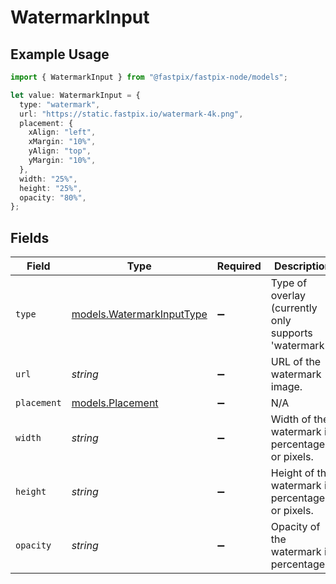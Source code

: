 # WatermarkInput

## Example Usage

```typescript
import { WatermarkInput } from "@fastpix/fastpix-node/models";

let value: WatermarkInput = {
  type: "watermark",
  url: "https://static.fastpix.io/watermark-4k.png",
  placement: {
    xAlign: "left",
    xMargin: "10%",
    yAlign: "top",
    yMargin: "10%",
  },
  width: "25%",
  height: "25%",
  opacity: "80%",
};
```

## Fields

| Field                                                        | Type                                                         | Required                                                     | Description                                                  | Example                                                      |
| ------------------------------------------------------------ | ------------------------------------------------------------ | ------------------------------------------------------------ | ------------------------------------------------------------ | ------------------------------------------------------------ |
| `type`                                                       | [models.WatermarkInputType](../models/watermarkinputtype.md) | :heavy_minus_sign:                                           | Type of overlay (currently only supports 'watermark').       | watermark                                                    |
| `url`                                                        | *string*                                                     | :heavy_minus_sign:                                           | URL of the watermark image.                                  | https://static.fastpix.io/watermark-4k.png                   |
| `placement`                                                  | [models.Placement](../models/placement.md)                   | :heavy_minus_sign:                                           | N/A                                                          |                                                              |
| `width`                                                      | *string*                                                     | :heavy_minus_sign:                                           | Width of the watermark in percentage or pixels.              | 25%                                                          |
| `height`                                                     | *string*                                                     | :heavy_minus_sign:                                           | Height of the watermark in percentage or pixels.             | 25%                                                          |
| `opacity`                                                    | *string*                                                     | :heavy_minus_sign:                                           | Opacity of the watermark in percentage.                      | 80%                                                          |